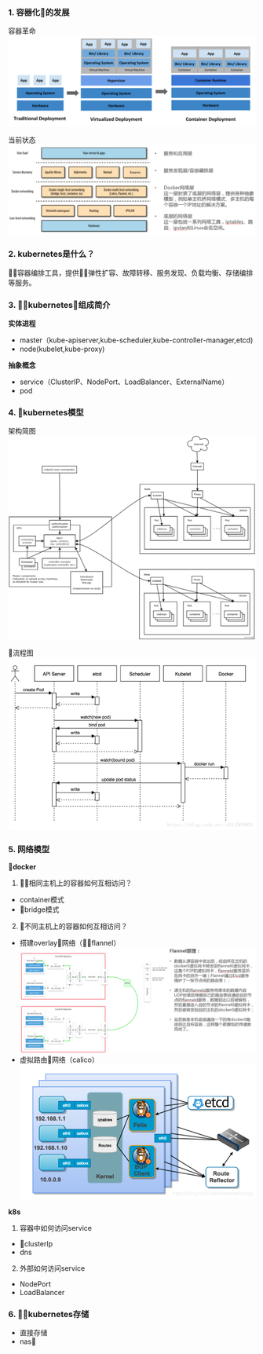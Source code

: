 ### 1. 容器化的发展

容器革命
![container-evolution](../assets/container-evolution.svg)

当前状态
![container-develop](../assets/container-develop.png)

### 2. kubernetes是什么？

容器编排工具，提供弹性扩容、故障转移、服务发现、负载均衡、存储编排等服务。

### 3. kubernetes组成简介

**实体进程**
* master（kube-apiserver,kube-scheduler,kube-controller-manager,etcd)
* node(kubelet,kube-proxy)

**抽象概念**
* service（ClusterIP、NodePort、LoadBalancer、ExternalName）
* pod

### 4. kubernetes模型

架构简图
![k8s-structure](../assets/k8s-structure.png)

流程图
![k8s-flow](../assets/k8s-flow.png)

### 5. 网络模型

**docker**
1. 相同主机上的容器如何互相访问？
* container模式
* bridge模式

2. 不同主机上的容器如何互相访问？
* 搭建overlay网络（flannel）
![flannel](../assets/flannel.png)
* 虚拟路由网络（calico）
![calico](../assets/calico.png)

**k8s**
1. 容器中如何访问service
* clusterIp
* dns

2. 外部如何访问service
* NodePort
* LoadBalancer

### 6. kubernetes存储

* 直接存储
* nas
